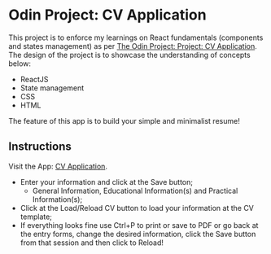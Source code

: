 # Odin Project: CV Application

This project is to enforce my learnings on React fundamentals (components and states management) as per [The Odin Project: Project: CV Application](https://theodinproject.com/lessons/node-path-javascript-cv-application). The design of the project is to showcase the understanding of concepts below:

+ ReactJS
+ State management
+ CSS
+ HTML

The feature of this app is to build your simple and minimalist resume! 

## Instructions

Visit the App: [CV Application](https://rodrigoapassos.github.io/cv-project/).

+ Enter your information and click at the Save button;
    + General Information, Educational Information(s) and Practical Information(s);
+ Click at the Load/Reload CV button to load your information at the CV template;
+ If everything looks fine use Ctrl+P to print or save to PDF or go back at the entry forms,
change the desired information, click the Save button from that session and then click to Reload!
